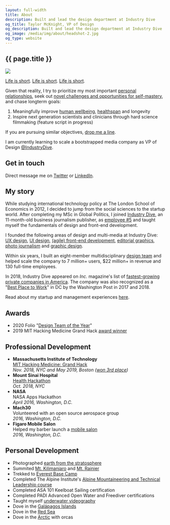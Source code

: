 ```yaml
---
layout: full-width
title: About
description: Built and lead the design department at Industry Dive
og_title: Taylor McKnight, VP of Design
og_description: Built and lead the design department at Industry Dive
og_image: /media/img/about/headshot-2.jpg
og_type: website
---
```


<section class="inner-section-wrapper">

<h1>{{ page.title }}</h1>

<img src="{{ site.url }}/media/img/about/headshot-2.jpg" class="headshot">

<p><a href="https://waitbutwhy.com/2015/12/the-tail-end.html">Life is short</a>. <a href="http://paulgraham.com/vb.html">Life is short</a>. <a href="https://pbs.twimg.com/media/D0ozXWfXQAEwFtB.jpg:large">Life is short</a>.</p>

<p>Given that reality, I try to prioritize my most important <a href="https://pbs.twimg.com/media/D0os5CVW0AABVFN.jpg:large">personal relationships</a>, seek out <a href="{{ site.url }}/goals">novel challenges and opportunities for self-mastery</a>, and chase longterm goals:</p>

<ol>
	<li>Meaningfully improve <a href="https://twitter.com/rtaylormcknight/status/1125143833283584000">human wellbeing</a>, <a href="{{ site.baseurl }}{% link _posts/essays/2018-07-03-lyflynks.md %}">healthspan</a> and longevity</li>
	<li>Inspire next generation scientists and clinicians through hard science filmmaking (feature script in progress)</li>
</ol>

<p>If you are pursuing similar objectives, <a href="https://www.twitter.com/rtaylormcknight">drop me a line</a>.</p>

<p>I am currently learning to scale a bootstrapped media company as VP of Design <a href="https://twitter.com/industrydive?lang=en">@IndustryDive</a>.</p>

<h2>Get in touch</h2>

<p>Direct message me on <a href="https://www.twitter.com/rtaylormcknight">Twitter</a> or <a href="https://www.linkedin.com/in/rtaylormcknight/">LinkedIn</a>.</p>

<h2>My story</h2>

<p>While studying international technology policy at The London School of Economics in 2012, I decided to jump from the social sciences to the startup world. After completing my MSc in Global Politics, I joined <a href="https://www.industrydive.com/">Industry Dive</a>, an 11-month-old business journalism publisher, as <a href="{{ site.baseurl }}{% link _posts/startup/2018-02-05-startupjob.md %}"> employee #5</a> and taught myself the fundamentals of design and front-end development.</p>

<p>I founded the following areas of design and multi-media at Industry Dive: <a href="https://industrydive.design/ux/2018/01/04/cms-audit-user-flows.html">UX design</a>, <a href="https://industrydive.design/product/2017/12/20/library-page.html">UI design</a>, <a href="https://industrydive.design/product/2018/03/29/flex-menu.html">(agile) front-end development</a>, <a href="https://industrydive.design/editorial/2018/03/08/dive-awards-2017.html">editorial graphics</a>, <a href="https://www.constructiondive.com/news/photos-of-new-smithsonian-african-american-museum/420671/">photo journalism</a> and <a href="https://industrydive.design/corporate/2018/05/09/logo-redesign.html">graphic design</a>.</p>

<p>Within six years, I built an eight-member multidisciplinary <a href="https://industrydive.design/">design team</a> and helped scale the company to 7 million+ users, $22 million+ in revenue and 130 full-time employees.</p>

<p>In 2018, Industry Dive appeared on <em>Inc.</em> magazine's list of <a href="https://www.industrydive.com/news/post/inc-names-industry-dive-one-of-the-fastest-growing-private-companies-in-america/">fastest-growing private companies in America</a>. The company was also recognized as a "<a href="https://www.industrydive.com/news/post/industry-dive-honored-as-top-workplace-and-red-hot-company/">Best Place to Work</a>" in DC by the Washington Post in 2017 and 2018.</p>

<p>Read about my startup and management experiences <a href="{{ site.baseurl }}{% link _posts/startup/2017-03-05-management.md %}">here</a>.</p>


<h2>Awards</h2>
<ul>
	<li>2020 Folio "<a href="https://industrydive.design/corporate/2020/09/25/industry-dive-design-team-named-design-team-of-the-year-by-folio.html">Design Team of the Year</a>"</li>
	<li>2019 MIT Hacking Medicine Grand Hack <a href="https://twitter.com/rtaylormcknight/status/1125143833283584000">award winner</a></li>
</ul>

<h2>Professional Development</h2>
<ul>
	<li>
		<strong>Massachusetts Institute of Technology</strong><br>
		<a href="http://hackingmedicine.mit.edu/">MIT Hacking Medicine: Grand Hack</a><br>
		<em>Nov. 2018, NYC and May 2019, Boston (<a href="https://twitter.com/rtaylormcknight/status/1125143833283584000">won 3rd place</a>)</em>
	</li>
	<li>
		<strong>Mount Sinai Hospital</strong><br>
		<a href="https://inside.mountsinai.org/health-hackathon/">Health Hackathon</a><br>
		<em>Oct. 2018, NYC</em>
	</li>
	<li>
		<strong>NASA</strong><br>
		NASA Apps Hackathon<br>
		<em>April 2016, Washington, D.C.</em>
	</li>
	<li>
		<strong>Mach30</strong><br>
		Volunteered with an open source aerospace group<br>
		<em>2016, Washington, D.C.</em>
	</li>
	<li>
		<strong>Figaro Mobile Salon</strong><br>
		Helped my barber launch a <a href="https://www.callfigaro.com/">mobile salon</a><br>
		<em>2016, Washington, D.C.</em>
	</li>
</ul>

<h2>Personal Development</h2>
<ul>
	<li>Photographed <a href="{{ site.baseurl }}{% link _posts/goals/2016-06-24-hab-part-2.md %}">earth from the stratosphere</a></li>
	<li>Summited <a href="http://summitgoals.com/ascents/2017/01/12/kilimanjaro.html">Mt. Kilimanjaro</a> and <a href="http://summitgoals.com/ascents/2018/06/21/rainier.html">Mt. Rainier</a></li>
	<li>Trekked to <a href="http://summitgoals.com/ascents/2016/11/05/everest.html">Everest Base Camp</a></li>
	<li>Completed The Alpine Institute's <a href="http://www.alpineinstitute.com/catalog/alpine-mountaineering-and-technical-leadership,-part-1/">Alpine Mountaineering and Technical Leadership course</a></li>
	<li>Completed ASA 101 Keelboat Sailing certification</li>
	<li>Completed PADI Advanced Open Water and Freediver certifications</li>
	<li>Taught myself <a href="https://www.youtube.com/watch?v=3zzmpjuzBCE&t=18s">underwater videography</a>
	<li>Dove in the <a href="http://divegoals.com/dive/2018/01/29/galapagos.html">Galápagos Islands</a></li>
	<li>Dove in the <a href="https://www.instagram.com/p/BhjlN3wjOvB/?taken-by=divegoals">Red Sea</a></li></li>
	<li>Dove in the <a href="https://www.instagram.com/p/B63r722HG8J/">Arctic</a> with orcas</li>
</ul>